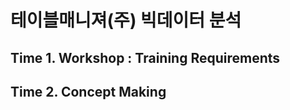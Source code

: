 <h1>테이블매니져(주) 빅데이터 분석</h1>

<h2>Time 1. Workshop : Training Requirements</h2>
<h2>Time 2. Concept Making</h2>
